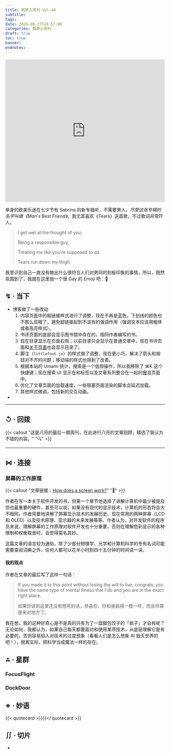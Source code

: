 ```yaml
---
title: 稻草人周刊 Vol.44
subtitle:
tags:
date: 2025-08-27T14:57:00
categories: 稻草人周刊
draft: true
toc: true
banner:
endnotes:
---
```


<iframe allow="autoplay *; encrypted-media *;" frameborder="0" height="450" style="width:100%;max-width:660px;overflow:hidden;background:transparent;" sandbox="allow-forms allow-popups allow-same-origin allow-scripts allow-storage-access-by-user-activation allow-top-navigation-by-user-activation" src="https://embed.music.apple.com/cn/album/mans-best-friend/1819861154"></iframe>

单身的欧美乐迷在七夕节有 Sabrina 的新专辑听，不需要男人，*尽管这张专辑的名字叫做《Man's Best Friend》*。我尤其喜欢《Tears》这首歌，不过歌词非常吓人。

> I get wet at the thought of you,
> 
> Being a responsible guy,
> 
> Treating me like you're supposed to do.
> 
> Tears run down my thigh.

我意识到自己一直没有做出什么很符合人们对男同的刻板印象的事情，所以，既然氛围到了，我就在这里放一个很 Gay 的 Emoji 吧：💅

<!--more-->

## ↯ · 当下

- 博客做了一些改动
	1. 内容页面中的超链接样式进行了调整，现在不再是蓝色，下划线的颜色也不那么显眼了，避免超链接起到不该有的强调作用（强调文本应该用粗体或者高亮样式）。
	2. 书评页面的底部会显示图书馆中存在的，相同作者编写的书。
	3. 现在目录显示在页面右侧；以前目录只会显示在普通文章中，现在书评页面和[关于页面](/about/)也会显示目录了。
	4. 脚注（`littlefoot.js`）的样式做了调整，现在更小巧，解决了箭头和按钮对不齐的问题；移动端的样式也得到了改善。
	5. 根据本站的 Umami 统计，搜索是一个低频操作，所以我移除了 ⌘K 这个快捷键；现在搜索 UI 显示在和标签以及文章系列整合在一起的[搜寻](/categories/)页面中。
	6. 优化了文章页面的加载速度，一些阻塞页面渲染的脚本会延迟加载。
	7. 其他样式微调，包括新的交互动画。
- 

---

## ↺ · 回拨

{{< callout "这是八月的最后一期周刊，在此进行八月的文章回顾，精选了我认为不错的内容。" "🔍" >}}



---

## ⋈︎ · 连接

### 屏幕的工作原理

{{< callout "文章链接：[How does a screen work?](https://www.makingsoftware.com/chapters/how-a-screen-works#how-an-lcd-works)" "📜" >}}

作者在写一本关于软件开发的书，但第一个章节他选择了讲解计算机中最少被提及但也最重要的硬件，甚至可以说，如果没有现代的显示技术，计算机的形态将会大不相同。作者简要地讲解了屏幕显示技术的发展历史、现在常用的两种屏幕（LCD 和 OLED）以及技术原理、显示器的未来发展等等。作者认为，对开发软件的程序员来说，理解屏幕的工作原理对软件开发也十分重要，否则在理解色彩显示的各种限制和权衡取舍时，会觉得莫名其妙。

这篇文章的语言较为通俗，除了少部分物理学、光学和计算机科学的专有名词可能需要查阅词典之外，任何人都可以花半小时到四十五分钟的时间读一读。

#### 我的观点

作者在文章的最后写了这样一句话：

> If you made it to this point without losing the will to live, congrats, you have the same type of mental illness that I do and you are in the exact right place.
> 
> 如果你读到这里还没有想死的话，恭喜你，你和我疯得一模一样，而且你算是来对地方了。

我在想，我的这种好奇心是不是真的只有为了一盘醋包饺子的「疯子」才会有呢？无论如何，我都认为，如果自己每天都要面对和使用某项技术，从底层理解它是有必要的，否则容易陷入对技术的过度想象（看看人们是怎么想象 AI 毁灭世界的吧！），脱离实际，把科学当成魔法一样的存在。

## ⁂ · 星群

### FocusFlight

### DockDoor

## ※ · 妙语

{{< quotecard >}}{{</ quotecard >}}



## ∬ · 切片

- 